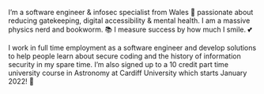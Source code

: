 I’m a software engineer & infosec specialist from Wales 🏴󠁧󠁢󠁷󠁬󠁳󠁿 passionate about reducing gatekeeping, digital accessibility & mental health. I am a massive physics nerd and bookworm. 📚 I measure success by how much I smile. 💕

I work in full time employment as a software engineer and develop solutions to help people learn about secure coding and the history of information security in my spare time. I’m also signed up to a 10 credit part time university course in Astronomy at Cardiff University which starts January 2022! 💫